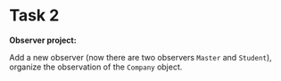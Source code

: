 # Task 2

**Observer project:**

Add a new observer (now there are two observers `Master` and `Student`),
organize the observation of the `Company` object.
